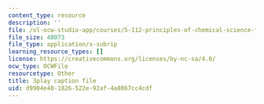 ```yaml
---
content_type: resource
description: ''
file: /ol-ocw-studio-app/courses/5-112-principles-of-chemical-science-fall-2005/d9904e401826522e92af4a8067cc4cdf_HT4sxODPR2Q.vtt
file_size: 48073
file_type: application/x-subrip
learning_resource_types: []
license: https://creativecommons.org/licenses/by-nc-sa/4.0/
ocw_type: OCWFile
resourcetype: Other
title: 3play caption file
uid: d9904e40-1826-522e-92af-4a8067cc4cdf
---
```

